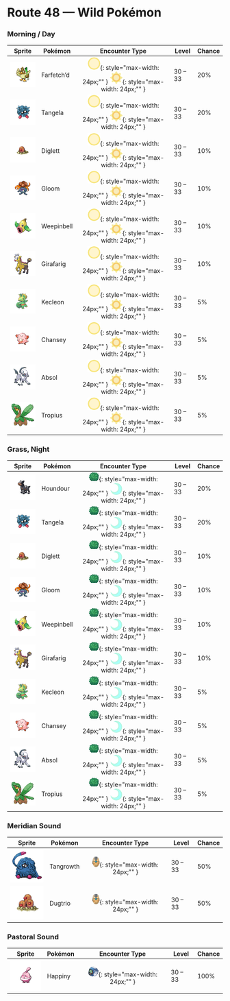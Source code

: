 # Route 48 — Wild Pokémon

### Morning / Day

| Sprite | Pokémon | Encounter Type | Level | Chance |
|:------:|---------|:--------------:|-------|--------|
| ![Farfetch’d](../../assets/sprites/farfetchd/front.gif "Farfetch’d") | Farfetch’d | ![Morning](../../assets/encounter_types/morning.png "Morning"){: style="max-width: 24px;"" } ![Day](../../assets/encounter_types/day.png "Day"){: style="max-width: 24px;"" } | 30 – 33 | 20% |
| ![Tangela](../../assets/sprites/tangela/front.gif "Tangela") | Tangela | ![Morning](../../assets/encounter_types/morning.png "Morning"){: style="max-width: 24px;"" } ![Day](../../assets/encounter_types/day.png "Day"){: style="max-width: 24px;"" } | 30 – 33 | 20% |
| ![Diglett](../../assets/sprites/diglett/front.gif "Diglett") | Diglett | ![Morning](../../assets/encounter_types/morning.png "Morning"){: style="max-width: 24px;"" } ![Day](../../assets/encounter_types/day.png "Day"){: style="max-width: 24px;"" } | 30 – 33 | 10% |
| ![Gloom](../../assets/sprites/gloom/front.gif "Gloom") | Gloom | ![Morning](../../assets/encounter_types/morning.png "Morning"){: style="max-width: 24px;"" } ![Day](../../assets/encounter_types/day.png "Day"){: style="max-width: 24px;"" } | 30 – 33 | 10% |
| ![Weepinbell](../../assets/sprites/weepinbell/front.gif "Weepinbell") | Weepinbell | ![Morning](../../assets/encounter_types/morning.png "Morning"){: style="max-width: 24px;"" } ![Day](../../assets/encounter_types/day.png "Day"){: style="max-width: 24px;"" } | 30 – 33 | 10% |
| ![Girafarig](../../assets/sprites/girafarig/front.gif "Girafarig") | Girafarig | ![Morning](../../assets/encounter_types/morning.png "Morning"){: style="max-width: 24px;"" } ![Day](../../assets/encounter_types/day.png "Day"){: style="max-width: 24px;"" } | 30 – 33 | 10% |
| ![Kecleon](../../assets/sprites/kecleon/front.gif "Kecleon") | Kecleon | ![Morning](../../assets/encounter_types/morning.png "Morning"){: style="max-width: 24px;"" } ![Day](../../assets/encounter_types/day.png "Day"){: style="max-width: 24px;"" } | 30 – 33 | 5% |
| ![Chansey](../../assets/sprites/chansey/front.gif "Chansey") | Chansey | ![Morning](../../assets/encounter_types/morning.png "Morning"){: style="max-width: 24px;"" } ![Day](../../assets/encounter_types/day.png "Day"){: style="max-width: 24px;"" } | 30 – 33 | 5% |
| ![Absol](../../assets/sprites/absol/front.gif "Absol") | Absol | ![Morning](../../assets/encounter_types/morning.png "Morning"){: style="max-width: 24px;"" } ![Day](../../assets/encounter_types/day.png "Day"){: style="max-width: 24px;"" } | 30 – 33 | 5% |
| ![Tropius](../../assets/sprites/tropius/front.gif "Tropius") | Tropius | ![Morning](../../assets/encounter_types/morning.png "Morning"){: style="max-width: 24px;"" } ![Day](../../assets/encounter_types/day.png "Day"){: style="max-width: 24px;"" } | 30 – 33 | 5% |

### Grass, Night

| Sprite | Pokémon | Encounter Type | Level | Chance |
|:------:|---------|:--------------:|-------|--------|
| ![Houndour](../../assets/sprites/houndour/front.gif "Houndour") | Houndour | ![Grass](../../assets/encounter_types/grass.png "Grass"){: style="max-width: 24px;"" } ![Night](../../assets/encounter_types/night.png "Night"){: style="max-width: 24px;"" } | 30 – 33 | 20% |
| ![Tangela](../../assets/sprites/tangela/front.gif "Tangela") | Tangela | ![Grass](../../assets/encounter_types/grass.png "Grass"){: style="max-width: 24px;"" } ![Night](../../assets/encounter_types/night.png "Night"){: style="max-width: 24px;"" } | 30 – 33 | 20% |
| ![Diglett](../../assets/sprites/diglett/front.gif "Diglett") | Diglett | ![Grass](../../assets/encounter_types/grass.png "Grass"){: style="max-width: 24px;"" } ![Night](../../assets/encounter_types/night.png "Night"){: style="max-width: 24px;"" } | 30 – 33 | 10% |
| ![Gloom](../../assets/sprites/gloom/front.gif "Gloom") | Gloom | ![Grass](../../assets/encounter_types/grass.png "Grass"){: style="max-width: 24px;"" } ![Night](../../assets/encounter_types/night.png "Night"){: style="max-width: 24px;"" } | 30 – 33 | 10% |
| ![Weepinbell](../../assets/sprites/weepinbell/front.gif "Weepinbell") | Weepinbell | ![Grass](../../assets/encounter_types/grass.png "Grass"){: style="max-width: 24px;"" } ![Night](../../assets/encounter_types/night.png "Night"){: style="max-width: 24px;"" } | 30 – 33 | 10% |
| ![Girafarig](../../assets/sprites/girafarig/front.gif "Girafarig") | Girafarig | ![Grass](../../assets/encounter_types/grass.png "Grass"){: style="max-width: 24px;"" } ![Night](../../assets/encounter_types/night.png "Night"){: style="max-width: 24px;"" } | 30 – 33 | 10% |
| ![Kecleon](../../assets/sprites/kecleon/front.gif "Kecleon") | Kecleon | ![Grass](../../assets/encounter_types/grass.png "Grass"){: style="max-width: 24px;"" } ![Night](../../assets/encounter_types/night.png "Night"){: style="max-width: 24px;"" } | 30 – 33 | 5% |
| ![Chansey](../../assets/sprites/chansey/front.gif "Chansey") | Chansey | ![Grass](../../assets/encounter_types/grass.png "Grass"){: style="max-width: 24px;"" } ![Night](../../assets/encounter_types/night.png "Night"){: style="max-width: 24px;"" } | 30 – 33 | 5% |
| ![Absol](../../assets/sprites/absol/front.gif "Absol") | Absol | ![Grass](../../assets/encounter_types/grass.png "Grass"){: style="max-width: 24px;"" } ![Night](../../assets/encounter_types/night.png "Night"){: style="max-width: 24px;"" } | 30 – 33 | 5% |
| ![Tropius](../../assets/sprites/tropius/front.gif "Tropius") | Tropius | ![Grass](../../assets/encounter_types/grass.png "Grass"){: style="max-width: 24px;"" } ![Night](../../assets/encounter_types/night.png "Night"){: style="max-width: 24px;"" } | 30 – 33 | 5% |

### Meridian Sound

| Sprite | Pokémon | Encounter Type | Level | Chance |
|:------:|---------|:--------------:|-------|--------|
| ![Tangrowth](../../assets/sprites/tangrowth/front.gif "Tangrowth") | Tangrowth | ![Meridian Sound](../../assets/encounter_types/meridian_sound.png "Meridian Sound"){: style="max-width: 24px;"" } | 30 – 33 | 50% |
| ![Dugtrio](../../assets/sprites/dugtrio/front.gif "Dugtrio") | Dugtrio | ![Meridian Sound](../../assets/encounter_types/meridian_sound.png "Meridian Sound"){: style="max-width: 24px;"" } | 30 – 33 | 50% |

### Pastoral Sound

| Sprite | Pokémon | Encounter Type | Level | Chance |
|:------:|---------|:--------------:|-------|--------|
| ![Happiny](../../assets/sprites/happiny/front.gif "Happiny") | Happiny | ![Pastoral Sound](../../assets/encounter_types/pastoral_sound.png "Pastoral Sound"){: style="max-width: 24px;"" } | 30 – 33 | 100% |


